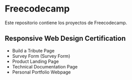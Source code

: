 # Freecodecamp
Este repositorio contiene los proyectos de Freecodecamp.

## Responsive Web Design Certification
* Build a Tribute Page
* Survey Form (Survey Form)
* Product Landing Page
* Technical Documentation Page
* Personal Portfolio Webpage
